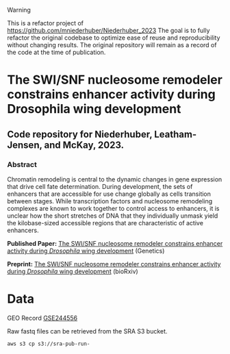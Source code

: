 > [!WARNING] 
> This is a refactor project of https://github.com/mniederhuber/Niederhuber_2023
> The goal is to fully refactor the original codebase to optimize ease of reuse and reproducibility without changing results.
> The original repository will remain as a record of the code at the time of publication.

# The SWI/SNF nucleosome remodeler constrains enhancer activity during Drosophila wing development
## Code repository for Niederhuber, Leatham-Jensen, and McKay, 2023.
### Abstract
Chromatin remodeling is central to the dynamic changes in gene expression that drive cell fate determination. During development, the sets of enhancers that are accessible for use change globally as cells transition between stages. While transcription factors and nucleosome remodeling complexes are known to work together to control access to enhancers, it is unclear how the short stretches of DNA that they individually unmask yield the kilobase-sized accessible regions that are characteristic of active enhancers.

**Published Paper:** [The SWI/SNF nucleosome remodeler constrains enhancer activity during _Drosophila_ wing development](https://academic.oup.com/genetics/article/226/2/iyad196/7394852?login=true) (Genetics)

**Preprint:** [The SWI/SNF nucleosome remodeler constrains enhancer activity during _Drosophila_ wing development](https://www.biorxiv.org/content/10.1101/2023.07.17.549384v1) (bioRxiv)

# Data

GEO Record <a href='GSE244556'>GSE244556</a>

Raw fastq files can be retrieved from the SRA S3 bucket. 

```bash
aws s3 cp s3://sra-pub-run-